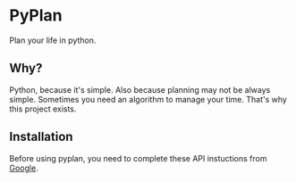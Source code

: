 # PyPlan

Plan your life in python.

## Why?

Python, because it's simple. Also because planning may not be always simple.
Sometimes you need an algorithm to manage your time. That's why this project
exists.

## Installation

Before using pyplan, you need to complete these API instuctions from
[Google](https://developers.google.com/calendar/api/quickstart/python).
